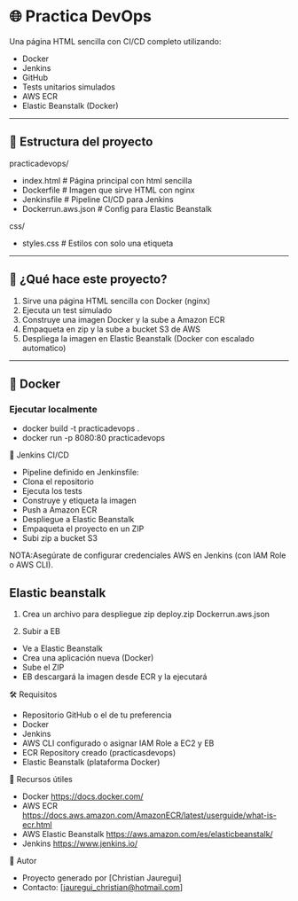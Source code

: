 # 🌐 Practica DevOps

Una página HTML sencilla con CI/CD completo utilizando:

- Docker
- Jenkins
- GitHub
- Tests unitarios simulados
- AWS ECR
- Elastic Beanstalk (Docker)

---

## 📁 Estructura del proyecto
practicadevops/
- index.html # Página principal con html sencilla
- Dockerfile # Imagen que sirve HTML con nginx
- Jenkinsfile # Pipeline CI/CD para Jenkins
- Dockerrun.aws.json # Config para Elastic Beanstalk

css/
- styles.css # Estilos con solo una etiqueta

---

## 🚀 ¿Qué hace este proyecto?

1. Sirve una página HTML sencilla con Docker (nginx)
2. Ejecuta un test simulado
3. Construye una imagen Docker y la sube a Amazon ECR
4. Empaqueta en zip y la sube a bucket S3 de AWS
5. Despliega la imagen en Elastic Beanstalk (Docker con escalado automatico)

---

## 🐳 Docker

### Ejecutar localmente

- docker build -t practicadevops .
- docker run -p 8080:80 practicadevops


🔁 Jenkins CI/CD

- Pipeline definido en Jenkinsfile:
- Clona el repositorio
- Ejecuta los tests
- Construye y etiqueta la imagen
- Push a Amazon ECR
- Despliegue a Elastic Beanstalk
- Empaqueta el proyecto en un ZIP
- Subi zip a bucket S3

NOTA:Asegúrate de configurar credenciales AWS en Jenkins (con IAM Role o AWS CLI).

## Elastic beanstalk

1. Crea un archivo para despliegue
zip deploy.zip Dockerrun.aws.json

2. Subir a EB

- Ve a Elastic Beanstalk
- Crea una aplicación nueva (Docker)
- Sube el ZIP
- EB descargará la imagen desde ECR y la ejecutará

🛠️ Requisitos

- Repositorio GitHub o el de tu preferencia
- Docker
- Jenkins
- AWS CLI configurado o asignar IAM Role a EC2 y EB
- ECR Repository creado (practicasdevops)
- Elastic Beanstalk (plataforma Docker)

🧠 Recursos útiles

- Docker https://docs.docker.com/
- AWS ECR https://docs.aws.amazon.com/AmazonECR/latest/userguide/what-is-ecr.html
- AWS Elastic Beanstalk https://aws.amazon.com/es/elasticbeanstalk/
- Jenkins https://www.jenkins.io/

📌 Autor

- Proyecto generado por [Christian Jauregui]
- Contacto: [jauregui_christian@hotmail.com]



